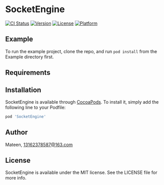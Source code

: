 # SocketEngine

[![CI Status](https://img.shields.io/travis/Mateen/SocketEngine.svg?style=flat)](https://travis-ci.org/Mateen/SocketEngine)
[![Version](https://img.shields.io/cocoapods/v/SocketEngine.svg?style=flat)](https://cocoapods.org/pods/SocketEngine)
[![License](https://img.shields.io/cocoapods/l/SocketEngine.svg?style=flat)](https://cocoapods.org/pods/SocketEngine)
[![Platform](https://img.shields.io/cocoapods/p/SocketEngine.svg?style=flat)](https://cocoapods.org/pods/SocketEngine)

## Example

To run the example project, clone the repo, and run `pod install` from the Example directory first.

## Requirements

## Installation

SocketEngine is available through [CocoaPods](https://cocoapods.org). To install
it, simply add the following line to your Podfile:

```ruby
pod 'SocketEngine'
```

## Author

Mateen, 13162378587@163.com

## License

SocketEngine is available under the MIT license. See the LICENSE file for more info.
